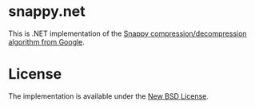 snappy.net
==========

This is .NET implementation of the [Snappy compression/decompression algorithm from Google](http://code.google.com/p/snappy/).

License
=======

The implementation is available under the [New BSD License](http://opensource.org/licenses/BSD-3-Clause).
